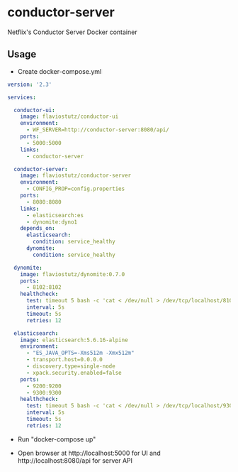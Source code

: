 # conductor-server
Netflix's Conductor Server Docker container

## Usage

* Create docker-compose.yml

```yml
version: '2.3'

services:

  conductor-ui:
    image: flaviostutz/conductor-ui
    environment:
      - WF_SERVER=http://conductor-server:8080/api/
    ports:
      - 5000:5000
    links:
      - conductor-server

  conductor-server:
    image: flaviostutz/conductor-server
    environment:
      - CONFIG_PROP=config.properties
    ports:
      - 8080:8080
    links:
      - elasticsearch:es
      - dynomite:dyno1
    depends_on:
      elasticsearch:
        condition: service_healthy
      dynomite:
        condition: service_healthy

  dynomite:
    image: flaviostutz/dynomite:0.7.0
    ports:
      - 8102:8102
    healthcheck:
      test: timeout 5 bash -c 'cat < /dev/null > /dev/tcp/localhost/8102'
      interval: 5s
      timeout: 5s
      retries: 12

  elasticsearch:
    image: elasticsearch:5.6.16-alpine
    environment:
      - "ES_JAVA_OPTS=-Xms512m -Xmx512m"
      - transport.host=0.0.0.0
      - discovery.type=single-node
      - xpack.security.enabled=false
    ports:
      - 9200:9200
      - 9300:9300
    healthcheck:
      test: timeout 5 bash -c 'cat < /dev/null > /dev/tcp/localhost/9300'
      interval: 5s
      timeout: 5s
      retries: 12
```

* Run "docker-compose up"

* Open browser at http://localhost:5000 for UI and http://localhost:8080/api for server API
